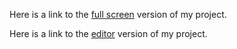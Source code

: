 Here is a link to the [full screen](https://editor.p5js.org/claire-mayfield/full/VRP0dh7MQ) version of my project. 

Here is a link to the [editor](https://editor.p5js.org/claire-mayfield/sketches/VRP0dh7MQ) version of my project. 
